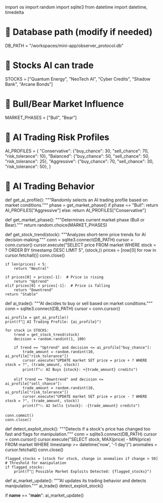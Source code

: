 import os
import random
import sqlite3
from datetime import datetime, timedelta

# 🔹 Database path (modify if needed)
DB_PATH = "/workspaces/mini-app/observer_protocol.db"

# 🔹 Stocks AI can trade
STOCKS = ["Quantum Energy", "NeoTech AI", "Cyber Credits", "Shadow Bank", "Arcane Bonds"]

# 🔹 Bull/Bear Market Influence
MARKET_PHASES = ["Bull", "Bear"]

# 🔹 AI Trading Risk Profiles
AI_PROFILES = {
    "Conservative": {"buy_chance": 30, "sell_chance": 70, "risk_tolerance": 10},
    "Balanced": {"buy_chance": 50, "sell_chance": 50, "risk_tolerance": 25},
    "Aggressive": {"buy_chance": 70, "sell_chance": 30, "risk_tolerance": 50},
}

# 🔹 AI Trading Behavior
def get_ai_profile():
    """Randomly selects an AI trading profile based on market conditions."""
    phase = get_market_phase()
    if phase == "Bull":
        return AI_PROFILES["Aggressive"]
    else:
        return AI_PROFILES["Conservative"]

def get_market_phase():
    """Determines current market phase (Bull or Bear)."""
    return random.choice(MARKET_PHASES)

def get_stock_trend(stock):
    """Analyzes short-term price trends for AI decision-making."""
    conn = sqlite3.connect(DB_PATH)
    cursor = conn.cursor()
    cursor.execute("SELECT price FROM market WHERE stock = ? ORDER BY timestamp DESC LIMIT 5", (stock,))
    prices = [row[0] for row in cursor.fetchall()]
    conn.close()
    
    if len(prices) < 5:
        return "Neutral"
    
    if prices[0] > prices[-1]:  # Price is rising
        return "Uptrend"
    elif prices[0] < prices[-1]:  # Price is falling
        return "Downtrend"
    return "Stable"

def ai_trade():
    """AI decides to buy or sell based on market conditions."""
    conn = sqlite3.connect(DB_PATH)
    cursor = conn.cursor()
    
    ai_profile = get_ai_profile()
    print(f"🤖 AI Trading Profile: {ai_profile}")

    for stock in STOCKS:
        trend = get_stock_trend(stock)
        decision = random.randint(1, 100)

        if trend == "Uptrend" and decision <= ai_profile["buy_chance"]:
            trade_amount = random.randint(10, ai_profile["risk_tolerance"])
            cursor.execute("UPDATE market SET price = price + ? WHERE stock = ?", (trade_amount, stock))
            print(f"📈 AI Buys {stock}: +{trade_amount} credits")

        elif trend == "Downtrend" and decision <= ai_profile["sell_chance"]:
            trade_amount = random.randint(10, ai_profile["risk_tolerance"])
            cursor.execute("UPDATE market SET price = price - ? WHERE stock = ?", (trade_amount, stock))
            print(f"📉 AI Sells {stock}: -{trade_amount} credits")

    conn.commit()
    conn.close()

def detect_exploit_stock():
    """Detects if a stock's price has changed too fast and flags for manipulation."""
    conn = sqlite3.connect(DB_PATH)
    cursor = conn.cursor()
    cursor.execute("SELECT stock, MAX(price) - MIN(price) FROM market WHERE timestamp >= datetime('now', '-1 day')")
    anomalies = cursor.fetchall()
    conn.close()
    
    flagged_stocks = [stock for stock, change in anomalies if change > 50]  # Threshold for manipulation
    if flagged_stocks:
        print(f"🚨 Possible Market Exploits Detected: {flagged_stocks}")

def ai_market_update():
    """AI updates its trading behavior and detects manipulation."""
    ai_trade()
    detect_exploit_stock()

if __name__ == "__main__":
    ai_market_update()